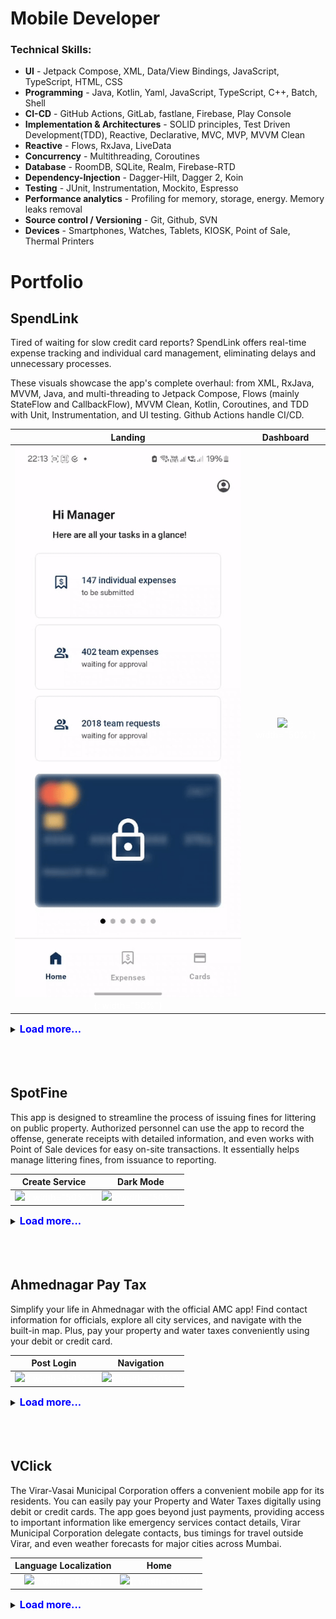 # Mobile Developer

### Technical Skills:
 - **UI** - Jetpack Compose, XML, Data/View Bindings, JavaScript, TypeScript, HTML, CSS
 - **Programming** - Java, Kotlin, Yaml, JavaScript, TypeScript, C++, Batch, Shell
 - **CI-CD** - GitHub Actions, GitLab, fastlane, Firebase, Play Console
 - **Implementation & Architectures** - SOLID principles, Test Driven Development(TDD), Reactive, Declarative, MVC, MVP, MVVM Clean
 - **Reactive** - Flows, RxJava, LiveData
 - **Concurrency** - Multithreading, Coroutines
 - **Database** - RoomDB, SQLite, Realm, Firebase-RTD
 - **Dependency-Injection** - Dagger-Hilt, Dagger 2, Koin
 - **Testing** - JUnit, Instrumentation, Mockito, Espresso
 - **Performance analytics** - Profiling for memory, storage, energy. Memory leaks removal
 - **Source control / Versioning** - Git, Github, SVN
 - **Devices** - Smartphones, Watches, Tablets, KIOSK, Point of Sale, Thermal Printers
 
# Portfolio

## **SpendLink**

Tired of waiting for slow credit card reports? SpendLink offers real-time expense tracking and individual card management, eliminating delays and unnecessary processes.

These visuals showcase the app's complete overhaul: from XML, RxJava, MVVM, Java, and multi-threading to Jetpack Compose, Flows (mainly StateFlow and CallbackFlow), MVVM Clean, Kotlin, Coroutines, and TDD with Unit, Instrumentation, and UI testing. Github Actions handle CI/CD.

  Landing   |   Dashboard                            
:----------:|:-------------:     
![alt](/assets/vid/spendlink/Landing.gif)<span style="color:white">{: width="50%"}</span>   | ![](assets/vid/spendlink/Dashboard.gif)<span style="color:white">{: width="50%"}</span> 

<details><summary><span style="color:blue"><font size="3"><b>Load more...</b></font></span></summary>


  Login with Credentials   |   Login with Biometrics                            
:-------------------------:|:-------------------------:
![](/assets/vid/spendlink/Login_With_Credentials.gif)<span style="color:white">{: width="50%"}</span> | ![](assets/vid/spendlink/Login_With_Biometrics.gif)<span style="color:white">{: width="50%"}</span>

  Expense Details   |   Cards                            
:------------------:|:--------:
![](/assets/vid/spendlink/Expense_Details.gif)<span style="color:white">{: width="50%"}</span> | ![](assets/vid/spendlink/Cards.gif)<span style="color:white">{: width="50%"}</span>

  Create Expense   |   Create Card                            
:-----------------:|:--------------:
![](/assets/vid/spendlink/Create_Expense.gif)<span style="color:white">{: width="50%"}</span> | ![](assets/vid/spendlink/Create_Card.gif)<span style="color:white">{: width="50%"}</span>

  White Labeling   |   Old App                            
:-----------------:|:----------:
![](/assets/vid/spendlink/White-Labeling.gif)<span style="color:white">{: width="50%"}</span> | ![](assets/vid/spendlink/Old_App.gif)<span style="color:white">{: width="50%"}</span>



</details>
<br />
<br />
<br />


## **SpotFine**

This app is designed to streamline the process of issuing fines for littering on public property. Authorized personnel can use the app to record the offense, generate receipts with detailed information, and even works with Point of Sale devices for easy on-site transactions. It essentially helps manage littering fines, from issuance to reporting.

  Create Service   |    Dark Mode                            
:-----------------:|:---------------:
![](/assets/vid/spotfine/Create_Service.gif)<span style="color:white">{: width="50%"}</span> | ![](assets/vid/spotfine/Night_Mode.gif)<span style="color:white">{: width="50%"}</span>


<details><summary><span style="color:blue"><font size="3"><b>Load more...</b></font></span></summary>

  Create service   |   <span style="color:white">" "</span>                        
:-----------------:|:---------:
![](/assets/vid/spotfine/Login.gif)<span style="color:white">{: width="50%"}</span> | ![](assets/img/Blank.png)<span style="color:white">{: width="50%"}</span>


</details> 
<br />
<br />
<br />


## **Ahmednagar Pay Tax**

Simplify your life in Ahmednagar with the official AMC app! Find contact information for officials, explore all city services, and navigate with the built-in map. Plus, pay your property and water taxes conveniently using your debit or credit card. 

  Post Login     |    Navigation                            
:---------------:|:---------------:
![](/assets/vid/ahmednagar/Post_Login_Landing.gif)<span style="color:white">{: width="50%"}</span> | ![](assets/vid/ahmednagar/Landing.gif)<span style="color:white">{: width="50%"}</span>


<details><summary><span style="color:blue"><font size="3"><b>Load more...</b></font></span></summary>


 Registration & Login   |   Login                            
:----------------------:|:--------:
![](/assets/vid/ahmednagar/Registration_Login.gif)<span style="color:white">{: width="50%"}</span> | ![](assets/vid/ahmednagar/Login.gif)<span style="color:white">{: width="50%"}</span>

  Local map   |   <span style="color:white">" "</span>                        
:------------:|:--------:
![](/assets/vid/ahmednagar/Local_Map.gif)<span style="color:white">{: width="50%"}</span> | ![](assets/img/Blank.png)<span style="color:white">{: width="50%"}</span>


</details> 
<br />
<br />
<br />


## **VClick**

The Virar-Vasai Municipal Corporation offers a convenient mobile app for its residents.  You can easily pay your Property and Water Taxes digitally using debit or credit cards. The app goes beyond just payments, providing access to important information like emergency services contact details, Virar Municipal Corporation delegate contacts, bus timings for travel outside Virar, and even weather forecasts for major cities across Mumbai. 

  Language Localization     |    Home                            
:--------------------------:|:-------------:
![](/assets/vid/vclick/Language_Localization.gif)<span style="color:white">{: width="50%"}</span> | ![](assets/vid/vclick/Home.gif)<span style="color:white">{: width="50%"}</span>


<details><summary><span style="color:blue"><font size="3"><b>Load more...</b></font></span></summary>


 Registration & Login   |   Login                            
:----------------------:|:--------:
![](/assets/vid/vclick/Registration_Login.gif)<span style="color:white">{: width="50%"}</span> | ![](assets/vid/vclick/Login.gif)<span style="color:white">{: width="50%"}</span>

  Landing   |   Utilities                        
:------------:|:-----------:
![](/assets/vid/vclick/Landing.gif)<span style="color:white">{: width="50%"}</span> | ![](assets/vid/vclick/Utilities.gif)<span style="color:white">{: width="50%"}</span>

  Services   |   <span style="color:white">" "</span>                        
:------------:|:--------:
![](/assets/vid/vclick/Services.gif)<span style="color:white">{: width="50%"}</span> | ![](assets/img/Blank.png)<span style="color:white">{: width="50%"}</span>
</details> 
